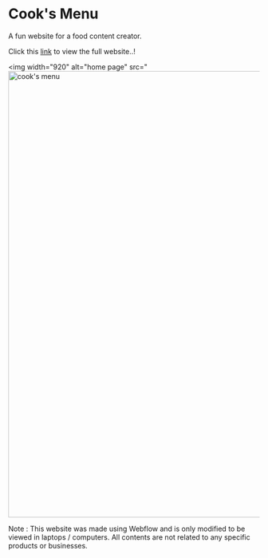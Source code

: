 # Cook's Menu
A fun website for a food content creator.

<p>Click this <a href="https://cooks-menu.webflow.io/">link</a> to view the full website..!</p>

<img width="920" alt="home page" src="<img width="896" alt="cook's menu" src="https://github.com/EmoCookie/Cook-s-Menu/assets/129533088/d6a53f4c-ec17-44f1-a947-a83e2e3208ee">

Note : This website was made using Webflow and is only modified to be viewed in laptops / computers. All contents are not related to any specific products or businesses.

